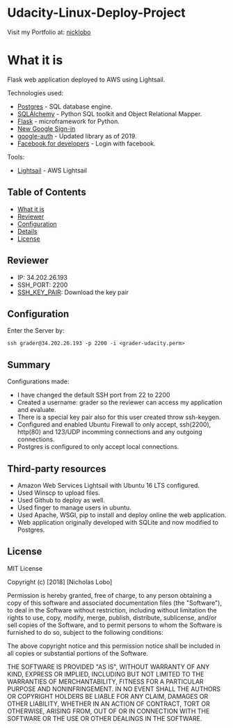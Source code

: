 # Udacity-Linux-Deploy-Project

Visit my Portfolio at: [nicklobo](http://nicklobo.com.br/)

# What it is
Flask web application deployed to AWS using Lightsail.

Technologies used:
- [Postgres](https://www.postgresql.org/) - SQL database engine.
- [SQLAlchemy](https://www.sqlalchemy.org/) - Python SQL toolkit and Object Relational Mapper.
- [Flask](http://flask.pocoo.org/) - microframework for Python.
- [New Google Sign-in](https://developers.google.com/identity/sign-in/web/)
- [google-auth](https://google-auth.readthedocs.io/en/latest/) - Updated library as of 2019.
- [Facebook for developers](https://developers.facebook.com/docs/facebook-login/web) - Login with facebook.

Tools:
- [Lightsail](https://aws.amazon.com/lightsail/) - AWS Lightsail


## Table of Contents
- [What it is](https://github.com/nicholasinatel/financial-wallet-catalog/#what-it-is)
- [Reviewer](https://github.com/nicholasinatel/financial-wallet-catalog/#reviewer)
- [Configuration](https://github.com/nicholasinatel/financial-wallet-catalog/#configuration)
- [Details](https://github.com/nicholasinatel/financial-wallet-catalog/#details)
- [License](https://github.com/nicholasinatel/financial-wallet-catalog/#license)

## Reviewer
- IP: 34.202.26.193
- SSH_PORT: 2200
- [SSH_KEY_PAIR](https://drive.google.com/open?id=1GJA2_ybTKei0H2kw1FAQ06DA39x1T7AV): Download the key pair 

## Configuration
Enter the Server by:

```
ssh grader@34.202.26.193 -p 2200 -i <grader-udacity.perm>
```

## Summary
Configurations made:
- I have changed the default SSH port from 22 to 2200
- Created a username: grader so the reviewer can access my application and evaluate. 
- There is a special key pair also for this user created throw ssh-keygen.
- Configured and enabled Ubuntu Firewall to only accept, ssh(2200), http(80) and 123/UDP incomming connections and any outgoing connections.
- Postgres is configured to only accept local connections.

## Third-party resources
- Amazon Web Services Lightsail with Ubuntu 16 LTS configured.
- Used Winscp to upload files.
- Used Github to deploy as well.
- Used finger to manage users in ubuntu.
- Used Apache, WSGI, pip to install and deploy online the web application.
- Web application originally developed with SQLite and now modified to Postgres.

## License
MIT License

Copyright (c) [2018] [Nicholas Lobo]

Permission is hereby granted, free of charge, to any person obtaining a copy
of this software and associated documentation files (the "Software"), to deal
in the Software without restriction, including without limitation the rights
to use, copy, modify, merge, publish, distribute, sublicense, and/or sell
copies of the Software, and to permit persons to whom the Software is
furnished to do so, subject to the following conditions:

The above copyright notice and this permission notice shall be included in all
copies or substantial portions of the Software.

THE SOFTWARE IS PROVIDED "AS IS", WITHOUT WARRANTY OF ANY KIND, EXPRESS OR
IMPLIED, INCLUDING BUT NOT LIMITED TO THE WARRANTIES OF MERCHANTABILITY,
FITNESS FOR A PARTICULAR PURPOSE AND NONINFRINGEMENT. IN NO EVENT SHALL THE
AUTHORS OR COPYRIGHT HOLDERS BE LIABLE FOR ANY CLAIM, DAMAGES OR OTHER
LIABILITY, WHETHER IN AN ACTION OF CONTRACT, TORT OR OTHERWISE, ARISING FROM,
OUT OF OR IN CONNECTION WITH THE SOFTWARE OR THE USE OR OTHER DEALINGS IN THE
SOFTWARE.